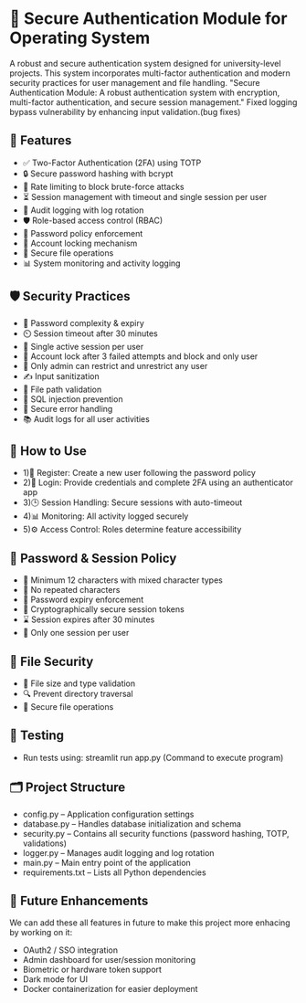 # 🔐 Secure Authentication Module for Operating System
A robust and secure authentication system designed for university-level projects. This system incorporates multi-factor authentication and modern security practices for user management and file handling.
"Secure Authentication Module: A robust authentication system with encryption, multi-factor authentication, and secure session management."
Fixed logging bypass vulnerability by enhancing input validation.(bug fixes)

## 🧰 Features
- ✅ Two-Factor Authentication (2FA) using TOTP
- 🔒 Secure password hashing with bcrypt
- 🚫 Rate limiting to block brute-force attacks
- ⏳ Session management with timeout and single session per user
- 📝 Audit logging with log rotation
- 🛡️ Role-based access control (RBAC)
- 🧩 Password policy enforcement
- 🧱 Account locking mechanism
- 📁 Secure file operations
- 📊 System monitoring and activity logging

## 🛡️ Security Practices
- 🔐 Password complexity & expiry
- ⏲️ Session timeout after 30 minutes
- 🔄 Single active session per user
- 🚷 Account lock after 3 failed attempts and block and only user 
- 🚫 Only admin can restrict and unrestrict any user
- ✍️ Input sanitization
- 🧭 File path validation
- 🧼 SQL injection prevention
- 🧾 Secure error handling
- 📚 Audit logs for all user activities

## 🧪 How to Use
- 1)📝 Register: Create a new user following the password policy
- 2)🔐 Login: Provide credentials and complete 2FA using an authenticator app
- 3)🕒 Session Handling: Secure sessions with auto-timeout
- 4)📊 Monitoring: All activity logged securely
- 5)⚙️ Access Control: Roles determine feature accessibility

## 🔐 Password & Session Policy
- 📏 Minimum 12 characters with mixed character types
- 🚫 No repeated characters
- 🔄 Password expiry enforcement
- 🔑 Cryptographically secure session tokens
- ⌛ Session expires after 30 minutes
- 🚷 Only one session per user

## 📂 File Security
- 📎 File size and type validation
- 🔍 Prevent directory traversal
- 🧼 Secure file operations

## 🧪 Testing
* Run tests using: streamlit run app.py  (Command to execute program)

## 🗂️ Project Structure
- config.py – Application configuration settings
- database.py – Handles database initialization and schema
- security.py – Contains all security functions (password hashing, TOTP, validations)
- logger.py – Manages audit logging and log rotation
- main.py – Main entry point of the application
- requirements.txt – Lists all Python dependencies

## 🧠 Future Enhancements
We can add these all features in future to make this project more enhacing by working on it:
- OAuth2 / SSO integration
- Admin dashboard for user/session monitoring
- Biometric or hardware token support
- Dark mode for UI 
- Docker containerization for easier deployment
